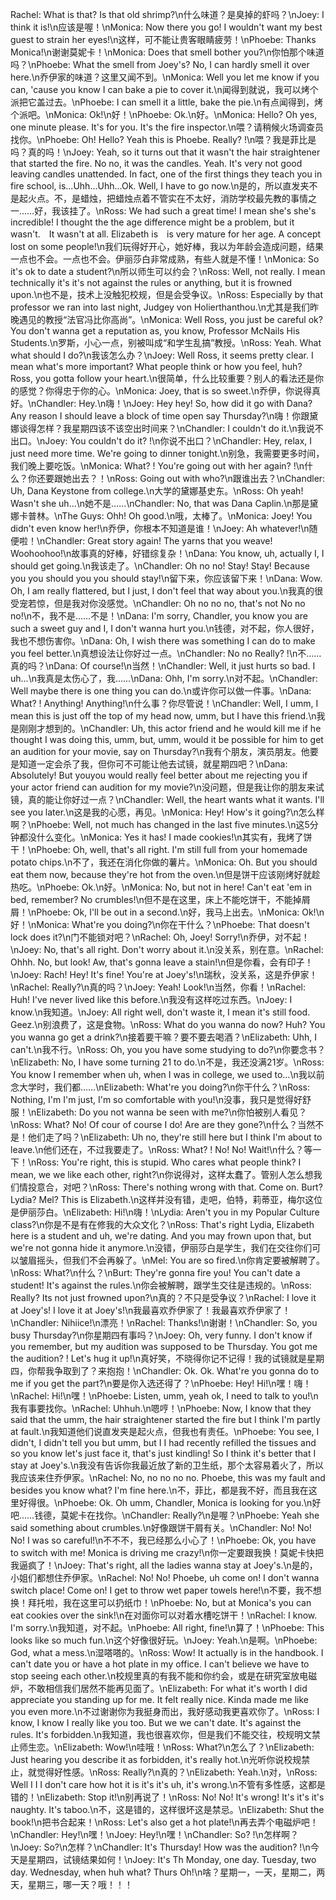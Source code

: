 Rachel: What is that? Is that old shrimp?\n什么味道？是臭掉的虾吗？\nJoey: I think it is!\n应该是喔！\nMonica: Now there you go! I wouldn't want my best guest to strain her eyes!\n这样，可不能让贵客眼睛疲劳！\nPhoebe: Thanks Monica!\n谢谢莫妮卡！\nMonica: Does that smell bother you?\n你怕那个味道吗？\nPhoebe: What the smell from Joey's? No, I can hardly smell it over here.\n乔伊家的味道？这里又闻不到。\nMonica: Well you let me know if you can, 'cause you know I can bake a pie to cover it.\n闻得到就说，我可以烤个派把它盖过去。\nPhoebe: I can smell it a little, bake the pie.\n有点闻得到，烤个派吧。\nMonica: Ok!\n好！\nPhoebe: Ok.\n好。\nMonica: Hello? Oh yes, one minute please. It's for you. It's the fire inspector.\n喂？请稍候火场调查员找你。\nPhoebe: Oh! Hello? Yeah this is Phoebe. Really? !\n喂？我是菲比是吗？真的吗！\nJoey: Yeah, so it turns out that it wasn't the hair straightener that started the fire. No no, it was the candles. Yeah. It's very not good leaving candles unattended. In fact, one of the first things they teach you in fire school, is...Uhh...Uhh...Ok. Well, I have to go now.\n是的，所以直发夹不是起火点。不，是蜡烛，把蜡烛点着不管实在不太好，消防学校最先教的事情之一……好，我该挂了。\nRoss: We had such a great time! I mean she's she's incredible! I thought the the age difference might be a problem, but it wasn't.　It wasn't at all. Elizabeth is　is very mature for her age. A concept lost on some people!\n我们玩得好开心，她好棒，我以为年龄会造成问题，结果一点也不会。一点也不会。伊丽莎白非常成熟，有些人就是不懂！\nMonica: So it's ok to date a student?\n所以师生可以约会？\nRoss: Well, not really. I mean technically it's it's not against the rules or anything, but it is frowned upon.\n也不是，技术上没触犯校规，但是会受争议。\nRoss: Especially by that professor we ran into last night, Judgey von Holierthanthou.\n尤其是我们昨晚遇见的教授“法官冯比你高尚”。\nMonica: Well Ross, you just be careful ok? You don't wanna get a reputation as, you know, Professor McNails His Students.\n罗斯，小心一点，别被叫成“和学生乱搞”教授。\nRoss: Yeah. What　what should I do?\n我该怎么办？\nJoey: Well Ross, it seems pretty clear. I mean what's more important? What people think or how you feel, huh? Ross, you gotta follow your heart.\n很简单，什么比较重要？别人的看法还是你的感觉？你得忠于你的心。\nMonica: Joey, that is so sweet.\n乔伊，你说得真好。\nChandler: Hey.\n嗨！\nJoey: Hey hey! So, how did it go with Dana? Any reason I should leave a block of time open say Thursday?\n嗨！你跟黛娜谈得怎样？我星期四该不该空出时间来？\nChandler: I couldn't do it.\n我说不出口。\nJoey: You couldn't do it? !\n你说不出口？\nChandler: Hey, relax, I just need more time. We're going to dinner tonight.\n别急，我需要更多时间，我们晚上要吃饭。\nMonica: What? ! You're going out with her again? !\n什么？你还要跟她出去？！\nRoss: Going out with who?\n跟谁出去？\nChandler: Uh, Dana Keystone from college.\n大学的黛娜基史东。\nRoss: Oh yeah! Wasn't she uh...\n她不是……\nChandler: No, that was Dana Caplin.\n那是黛娜卡普林。\nThe Guys: Ohh! Oh good.\n哦，太棒了。\nMonica: Joey! You didn't even know her!\n乔伊，你根本不知道是谁！\nJoey: Ah whatever!\n随便啦！\nChandler: Great story again! The yarns that you weave! Woohoohoo!\n故事真的好棒，好错综复杂！\nDana: You know, uh, actually I, I should get going.\n我该走了。\nChandler: Oh no no! Stay! Stay! Because you you should you you should stay!\n留下来，你应该留下来！\nDana: Wow. Oh, I am really flattered, but I just, I don't feel that way about you.\n我真的很受宠若惊，但是我对你没感觉。\nChandler: Oh no no no, that's not No no no!\n不，我不是……不是！\nDana: I'm sorry, Chandler, you know you are such a sweet guy and I, I don't wanna hurt you.\n钱德，对不起，你人很好，我也不想伤害你。\nDana: Oh, I wish there was something I can do to make you feel better.\n真想设法让你好过一点。\nChandler: No no Really? !\n不……真的吗？\nDana: Of course!\n当然！\nChandler: Well, it just hurts so bad. I uh...\n我真是太伤心了，我……\nDana: Ohh, I'm sorry.\n对不起。\nChandler: Well maybe there is one thing you can do.\n或许你可以做一件事。\nDana: What? ! Anything! Anything!\n什么事？你尽管说！\nChandler: Well, I umm, I mean this is just off the top of my head now, umm, but I have this friend.\n我是刚刚才想到的。\nChandler: Uh, this actor friend and he would kill me if he thought I was doing this, umm, but, umm, would it be possible for him to get an audition for your movie, say on Thursday?\n我有个朋友，演员朋友。他要是知道一定会杀了我，但你可不可能让他去试镜，就星期四吧？\nDana: Absolutely! But youyou would really feel better about me rejecting you if your actor friend can audition for my movie?\n没问题，但是我让你的朋友来试镜，真的能让你好过一点？\nChandler: Well, the heart wants what it wants. I'll see you later.\n这是我的心愿，再见。\nMonica: Hey! How's it going?\n怎么样啊？\nPhoebe: Well, not much has changed in the last five minutes.\n这5分钟都没什么变化。\nMonica: Yes it has! I made cookies!\n其实有，我烤了饼干！\nPhoebe: Oh, well, that's all right. I'm still full from your homemade potato chips.\n不了，我还在消化你做的薯片。\nMonica: Oh. But you should eat them now, because they're hot from the oven.\n但是饼干应该刚烤好就趁热吃。\nPhoebe: Ok.\n好。\nMonica: No, but not in here! Can't eat 'em in bed, remember? No crumbles!\n但不是在这里，床上不能吃饼干，不能掉屑屑！\nPhoebe: Ok, I'll be out in a second.\n好，我马上出去。\nMonica: Ok!\n好！\nMonica: What're you doing?\n你在干什么？\nPhoebe: That doesn't lock does it?\n门不能锁对吧？\nRachel: Oh, Joey! Sorry!\n乔伊，对不起！\nJoey: No, that's all right. Don't worry about it.\n没关系，别在意。\nRachel: Ohhh. No, but look! Aw, that's gonna leave a stain!\n但是你看，会有印子！\nJoey: Rach! Hey! It's fine! You're at Joey's!\n瑞秋，没关系，这是乔伊家！\nRachel: Really?\n真的吗？\nJoey: Yeah! Look!\n当然，你看！\nRachel: Huh! I've never lived like this before.\n我没有这样吃过东西。\nJoey: I know.\n我知道。\nJoey: All right well, don't waste it, I mean it's still food. Geez.\n别浪费了，这是食物。\nRoss: What do you wanna do now? Huh? You you wanna go get a drink?\n接着要干嘛？要不要去喝酒？\nElizabeth: Uhh, I can't.\n我不行。\nRoss: Oh, you you have some studying to do?\n你要念书？\nElizabeth: No, I have some turning 21 to do.\n不是，我还没满21岁。\nRoss: You know I remember when uh, when I was in college, we used to…\n我以前念大学时，我们都……\nElizabeth: What're you doing?\n你干什么？\nRoss: Nothing, I'm I'm just, I'm so comfortable with you!\n没事，我只是觉得好舒服！\nElizabeth: Do you not wanna be seen with me?\n你怕被别人看见？\nRoss: What? No! Of cour of course I do! Are are they gone?\n什么？当然不是！他们走了吗？\nElizabeth: Uh no, they're still here but I think I'm about to leave.\n他们还在，不过我要走了。\nRoss: What? ! No! No! Wait!\n什么？等一下！\nRoss: You're right, this is stupid. Who cares what people think? I mean, we we like each other, right?\n你说得对，这样太蠢了。管别人怎么想我们情投意合，对吧？\nRoss: There's nothing wrong with that. Come on. Burt? Lydia? Mel? This is Elizabeth.\n这样并没有错，走吧，伯特，莉蒂亚，梅尔这位是伊丽莎白。\nElizabeth: Hi!\n嗨！\nLydia: Aren't you in my Popular Culture class?\n你是不是有在修我的大众文化？\nRoss: That's right Lydia, Elizabeth here is a student and uh, we're dating. And you may frown upon that, but we're not gonna hide it anymore.\n没错，伊丽莎白是学生，我们在交往你们可以皱眉摇头，但我们不会再躲了。\nMel: You are so fired.\n你肯定要被解聘了。\nRoss: What?\n什么？\nBurt: They're gonna fire you! You can't date a student! It's against the rules.\n你会被解聘，跟学生交往是违规的。\nRoss: Really? Its not just frowned upon?\n真的？不只是受争议？\nRachel: I love it at Joey's! I love it at Joey's!\n我最喜欢乔伊家了！我最喜欢乔伊家了！\nChandler: Nihiice!\n漂亮！\nRachel: Thanks!\n谢谢！\nChandler: So, you busy Thursday?\n你星期四有事吗？\nJoey: Oh, very funny. I don't know if you remember, but my audition was supposed to be Thursday. You got me the audition? ! Let's hug it up!\n真好笑，不晓得你记不记得！我的试镜就是星期四，你帮我争取到了？来抱抱！\nChandler: Ok. Ok. What're you gonna do to me if you get the part?\n要是你入选还得了？\nPhoebe: Hey! Hi!\n嘿！嗨！\nRachel: Hi!\n嘿！\nPhoebe: Listen, umm, yeah ok, I need to talk to you!\n我有事要找你。\nRachel: Uhhuh.\n嗯哼！\nPhoebe: Now, I know that they said that the umm, the hair straightener started the fire but I think I'm partly at fault.\n我知道他们说直发夹是起火点，但我也有责任。\nPhoebe: You see, I didn't, I didn't tell you but umm, but I I had recently refilled the tissues and so you know let's just face it, that's just kindling! So I think it's better that I stay at Joey's.\n我没有告诉你我最近放了新的卫生纸，那个太容易着火了，所以我应该来住乔伊家。\nRachel: No, no no no no. Phoebe, this was my fault and besides you know what? I'm fine here.\n不，菲比，都是我不好，而且我在这里好得很。\nPhoebe: Ok. Oh umm, Chandler, Monica is looking for you.\n好吧……钱德，莫妮卡在找你。\nChandler: Really?\n是喔？\nPhoebe: Yeah she said something about crumbles.\n好像跟饼干屑有关。\nChandler: No! No! No! I was so careful!\n不不不，我已经那么小心了！\nPhoebe: Ok, you have to switch with me! Monica is driving me crazy!\n你一定要跟我换！莫妮卡快把我逼疯了！\nJoey: That's right, all the ladies wanna stay at Joey's.\n是的，小姐们都想住乔伊家。\nRachel: No! No! Phoebe, uh come on! I don't wanna switch place! Come on! I get to throw wet paper towels here!\n不要，我不想换！拜托啦，我在这里可以扔纸巾！\nPhoebe: No, but at Monica's you can eat cookies over the sink!\n在对面你可以对着水槽吃饼干！\nRachel: I know. I'm sorry.\n我知道，对不起。\nPhoebe: All right, fine!\n算了！\nPhoebe: This looks like so much fun.\n这个好像很好玩。\nJoey: Yeah.\n是啊。\nPhoebe: God, what a mess.\n湿嗒嗒的。\nRoss: Wow! It actually is in the handbook. I can't date you or have a hot plate in my office. I can't believe we have to stop seeing each other.\n校规里真的有我不能和你约会，或是在研究室放电磁炉，不敢相信我们居然不能再见面了。\nElizabeth: For what it's worth I did appreciate you standing up for me. It felt really nice. Kinda made me like you even more.\n不过谢谢你为我挺身而出，我好感动我更喜欢你了。\nRoss: I know, I know I really like you too. But we we can't date. It's against the rules. It's forbidden.\n我知道，我也很喜欢你，但是我们不能交往，校规明文禁止师生恋。\nElizabeth: Wow!\n哇哦！\nRoss: What?\n怎么了？\nElizabeth: Just hearing you describe it as forbidden, it's really hot.\n光听你说校规禁止，就觉得好性感。\nRoss: Really?\n真的？\nElizabeth: Yeah.\n对，\nRoss: Well I I I don't care how hot it is it's it's uh, it's wrong.\n不管有多性感，这都是错的！\nElizabeth: Stop it!\n别再说了！\nRoss: No! No! It's wrong! It's it's it's naughty. It's taboo.\n不，这是错的，这样很坏这是禁忌。\nElizabeth: Shut the book!\n把书合起来！\nRoss: Let's also get a hot plate!\n再去弄个电磁炉吧！\nChandler: Hey!\n嘿！\nJoey: Hey!\n嘿！\nChandler: So? !\n怎样啊？\nJoey: So?\n怎样？\nChandler: It's Thursday! How was the audition? !\n今天是星期四，试镜结果如何！\nJoey: It's Th Monday, one day. Tuesday, two day. Wednesday, when huh what? Thurs Oh!\n啥？星期一，一天，星期二，两天，星期三，哪一天？哦！！！
        